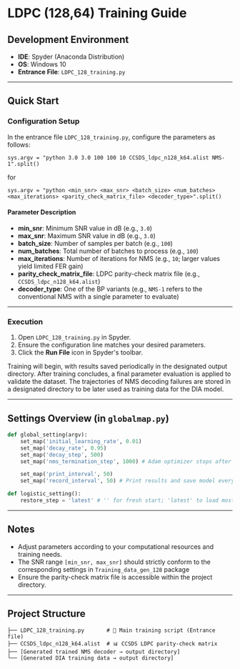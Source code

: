 # LDPC (128,64) Training Guide

## Development Environment

* **IDE**: Spyder (Anaconda Distribution)
* **OS**: Windows 10
* **Entrance File**: `LDPC_128_training.py`

---

## Quick Start

### Configuration Setup

In the entrance file `LDPC_128_training.py`, configure the parameters as follows:

```
sys.argv = "python 3.0 3.0 100 100 10 CCSDS_ldpc_n128_k64.alist NMS-1".split()
```
for 

```
sys.argv = "python <min_snr> <max_snr> <batch_size> <num_batches> <max_iterations> <parity_check_matrix_file> <decoder_type>".split()
```
#### Parameter Description

* **min_snr**: Minimum SNR value in dB (e.g., `3.0`)
* **max_snr**: Maximum SNR value in dB (e.g., `3.0`)
* **batch_size**: Number of samples per batch (e.g., `100`)
* **num_batches**: Total number of batches to process (e.g., `100`)
* **max_iterations**: Number of iterations for NMS (e.g., `10`; larger values yield limited FER gain)
* **parity_check_matrix_file**: LDPC parity-check matrix file (e.g., `CCSDS_ldpc_n128_k64.alist`)
* **decoder_type**: One of the BP variants (e.g., `NMS-1` refers to the conventional NMS with a single parameter to evaluate)

---

### Execution

1. Open `LDPC_128_training.py` in Spyder.
2. Ensure the configuration line matches your desired parameters.
3. Click the **Run File** icon in Spyder's toolbar.

Training will begin, with results saved periodically in the designated output directory. After training concludes, a final parameter evaluation is applied to validate the dataset. The trajectories of NMS decoding failures are stored in a designated directory to be later used as training data for the DIA model.

---

## Settings Overview (in `globalmap.py`)

```python
def global_setting(argv):
    set_map('initial_learning_rate', 0.01)
    set_map('decay_rate', 0.95)
    set_map('decay_step', 500)
    set_map('nms_termination_step', 1000) # Adam optimizer stops after 'nms_termination_step' steps.

    set_map('print_interval', 50)
    set_map('record_interval', 50) # Print results and save model every interval

def logistic_setting():
    restore_step = 'latest' # '' for fresh start; 'latest' to load most recent model
```

---

## Notes

* Adjust parameters according to your computational resources and training needs.
* The SNR range `[min_snr, max_snr]` should strictly conform to the corresponding settings in `Training_data_gen_128` package
* Ensure the parity-check matrix file is accessible within the project directory.

---

## Project Structure

```
├── LDPC_128_training.py       # 🎯 Main training script (Entrance file)
├── CCSDS_ldpc_n128_k64.alist  # 📊 CCSDS LDPC parity-check matrix
├── [Generated trained NMS decoder → output directory]
└── [Generated DIA training data → output directory]
```
